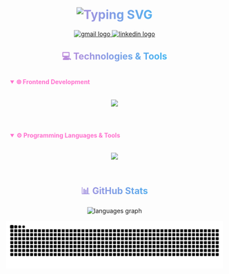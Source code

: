 <h1 align="center">
  <a href="https://git.io/typing-svg">
    <img src="https://readme-typing-svg.demolab.com?font=Fira+Code&weight=600&size=28&duration=4000&pause=1000&color=FF71CE&center=true&vCenter=true&random=false&width=435&lines=Hello%2C+There!;I'm+Kareem+Abdel+Nabi;Software+Engineer;Frontend+Developer" alt="Typing SVG" />
  </a>
</h1>

<div align="center">
  <a href="mailto:kareem.mahmoud03@eng-st.cu.edu.eg">
    <img src="https://img.shields.io/static/v1?message=Gmail&logo=gmail&label=&color=D14836&logoColor=white&labelColor=&style=for-the-badge" height="37" alt="gmail logo" />
  </a>
  <a href="https://www.linkedin.com/in/k-abdelnabii">
    <img src="https://img.shields.io/static/v1?message=LinkedIn&logo=linkedin&label=&color=0077B5&logoColor=white&labelColor=&style=for-the-badge" height="37" alt="linkedin logo" />
  </a>
</div>

<h2 align="center">💻 Technologies & Tools</h2>

<details open>
<summary><b>🌐 Frontend Development</b></summary>
<br>
<div align="center">
  <img src="https://skillicons.dev/icons?i=html,css,js,ts,react,nextjs,tailwind,bootstrap,threejs,figma" />
</div>
</details>

<details open>
<summary><b>⚙️ Programming Languages & Tools</b></summary>
<br>
<div align="center">
  <img src="https://skillicons.dev/icons?i=cpp,c,java,python,php,postgres,vscode,git,qt,postman" />
</div>
</details>

<h2 align="center">📊 GitHub Stats</h2>

<div align="center">
  <img src="https://github-readme-stats.vercel.app/api/top-langs?username=karreemm&locale=en&hide_title=false&layout=compact&card_width=320&langs_count=6&theme=radical&hide_border=false&order=2" height="150" alt="languages graph" />
</div>

<!-- Snake Animation -->
<div align="center">
  <picture>
    <source
      media="(prefers-color-scheme: dark)"
      srcset="https://github.com/karreemm/karreemm/blob/output/github-contribution-grid-snake-dark.svg"
    />
    <source
      media="(prefers-color-scheme: light)"
      srcset="https://github.com/karreemm/karreemm/blob/output/github-contribution-grid-snake.svg"
    />
    <img
      alt="github contribution grid snake animation"
      src="https://github.com/karreemm/karreemm/blob/output/github-contribution-grid-snake.svg"
    />
  </picture>
</div>

<!-- Custom CSS styling -->
<style>
  /* Add custom styling for better visibility */
  h1, h2 {
    background: linear-gradient(to right, #FF71CE, #01CDFE);
    -webkit-background-clip: text;
    -webkit-text-fill-color: transparent;
    animation: gradient 5s ease infinite;
  }

  details {
    margin: 20px 0;
    padding: 10px;
    border-radius: 8px;
    background: rgba(255, 255, 255, 0.05);
  }

  summary {
    cursor: pointer;
    color: #FF71CE;
  }

  div {
    margin: 15px 0;
  }
</style>